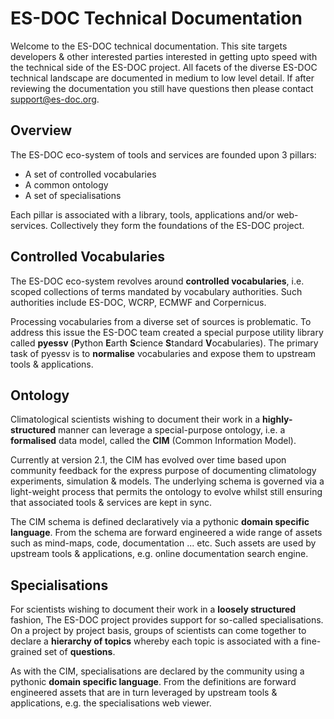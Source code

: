# ES-DOC Technical Documentation

Welcome to the ES-DOC technical documentation.  This site targets developers & other interested parties interested in getting upto speed with the technical side of the ES-DOC project.  All facets of the diverse ES-DOC technical landscape are documented in medium to low level detail.  If after reviewing the documentation you still have questions then please contact <support@es-doc.org>.  

## Overview

The ES-DOC eco-system of tools and services are founded upon 3 pillars:  

- A set of controlled vocabularies
- A common ontology
- A set of specialisations

Each pillar is associated with a library, tools, applications and/or web-services.  Collectively they form the foundations of the ES-DOC project.

## Controlled Vocabularies

The ES-DOC eco-system revolves around **controlled vocabularies**, i.e. scoped collections of terms mandated by vocabulary authorities.  Such authorities include ES-DOC, WCRP, ECMWF and Corpernicus.  

Processing vocabularies from a diverse set of sources is problematic.  To address this issue the ES-DOC team created a special purpose utility library called **pyessv** (**P**ython **E**arth **S**cience **S**tandard **V**ocabularies).  The primary task of pyessv is to **normalise** vocabularies and expose them to upstream tools & applications.  

## Ontology

Climatological scientists wishing to document their work in a **highly-structured** manner can leverage a special-purpose ontology, i.e. a **formalised** data model, called the **CIM** (Common Information Model).  

Currently at version 2.1, the CIM has evolved over time based upon community feedback for the express purpose of documenting climatology experiments, simulation & models.   The underlying schema is governed via a light-weight process that permits the ontology to evolve whilst still ensuring that associated tools & services are kept in sync.

The CIM schema is defined declaratively via a pythonic **domain specific language**.  From the schema are forward engineered a wide range of assets such as mind-maps, code, documentation ... etc.  Such assets are used by upstream tools & applications, e.g. online documentation search engine.

## Specialisations

For scientists wishing to document their work in a **loosely structured** fashion, The ES-DOC project provides support for so-called specialisations.  On a project by project basis, groups of scientists can come together to declare a **hierarchy of topics** whereby each topic is associated with a fine-grained set of **questions**.  

As with the CIM, specialisations are declared by the community using a pythonic **domain specific language**.  From the definitions are forward engineered assets that are in turn leveraged by upstream tools & applications, e.g. the specialisations web viewer.

